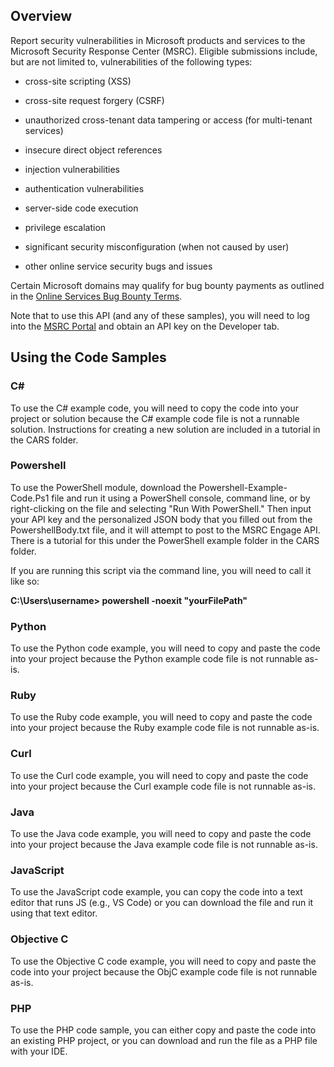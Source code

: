 <h2>Overview</h2>

Report security vulnerabilities in Microsoft products and services to the Microsoft Security Response Center (MSRC).
Eligible submissions include, but are not limited to, vulnerabilities of the following types:
- cross-site scripting (XSS)

- cross-site request forgery (CSRF)

- unauthorized cross-tenant data tampering or access (for multi-tenant services)

- insecure direct object references

- injection vulnerabilities

- authentication vulnerabilities

- server-side code execution

- privilege escalation

- significant security misconfiguration (when not caused by user)

- other online service security bugs and issues

Certain Microsoft domains may qualify for bug bounty payments as outlined in the [Online Services Bug Bounty Terms](https://technet.microsoft.com/en-us/library/dn800983.aspx).

Note that to use this API (and any of these samples), you will need to log into the [MSRC Portal](https://portal.msrc.microsoft.com/en-us/developer) and obtain an API key on the Developer tab.

<h2>Using the Code Samples</h2>

<h3>C#</h3>
To use the C# example code, you will need to copy the code into your project or solution because the C# example code file is not a runnable solution. Instructions for creating a new solution are included in a tutorial in the CARS folder.

<h3>Powershell</h3>
To use the PowerShell module, download the Powershell-Example-Code.Ps1 file and run it using a PowerShell console, command line, or by right-clicking on the file and selecting "Run With PowerShell." Then input your API key and the personalized JSON body that you filled out from the PowershellBody.txt file, and it will attempt to post to the MSRC Engage API. There is a tutorial for this under the PowerShell example folder in the CARS folder.

If you are running this script via the command line, you will need to call it like so:

<b>C:\Users\username> powershell -noexit "yourFilePath"</b>

<h3>Python</h3>
To use the Python code example, you will need to copy and paste the code into your project because the Python example code file is not runnable as-is.

<h3>Ruby</h3>
To use the Ruby code example, you will need to copy and paste the code into your project because the Ruby example code file is not runnable as-is.

<h3>Curl</h3>
To use the Curl code example, you will need to copy and paste the code into your project because the Curl example code file is not runnable as-is.

<h3>Java</h3>
To use the Java code example, you will need to copy and paste the code into your project because the Java example code file is not runnable as-is.

<h3>JavaScript</h3>
To use the JavaScript code example, you can copy the code into a text editor that runs JS (e.g., VS Code) or you can download the file and run it using that text editor.

<h3>Objective C</h3>
To use the Objective C code example, you will need to copy and paste the code into your project because the ObjC example code file is not runnable as-is.

<h3>PHP</h3>
To use the PHP code sample, you can either copy and paste the code into an existing PHP project, or you can download and run the file as a PHP file with your IDE.

